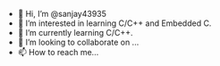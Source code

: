 - 👋 Hi, I’m @sanjay43935
- 👀 I’m interested in learning C/C++ and Embedded C.
- 🌱 I’m currently learning C/C++.
- 💞️ I’m looking to collaborate on ...
- 📫 How to reach me...

<!---
sanjay43935/sanjay43935 is a ✨ special ✨ repository because its `README.md` (this file) appears on your GitHub profile.
You can click the Preview link to take a look at your changes.
--->
